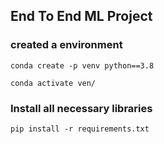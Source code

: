 ## End To End ML Project

### created a environment

```
conda create -p venv python==3.8

conda activate ven/
```
### Install all necessary libraries
```
pip install -r requirements.txt
```